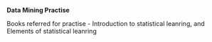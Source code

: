 **Data Mining Practise**

Books referred for practise - Introduction to statistical leanring, and Elements of statistical leanring
